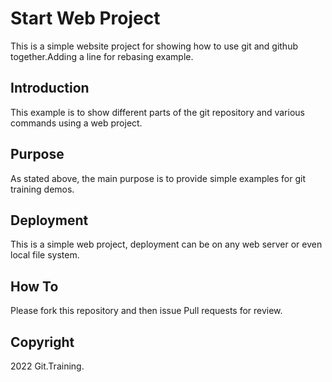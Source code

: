 # Start Web Project

This is a simple website project for showing how to use git and github together.Adding a line for rebasing example.

## Introduction

This example is to show different parts of the git repository and various commands using a web project. 

## Purpose

As stated above, the main purpose is to provide simple examples for git training demos. 

## Deployment

This is a simple web project, deployment can be on any web server or even local file system. 

## How To 

Please fork this repository and then issue Pull requests for review.

## Copyright

2022 Git.Training. 
